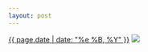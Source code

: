 ```yaml
---
layout: post
---
```


<p>
  <time><a href="/114">{{ page.date | date: "%e %B, %Y" }}</a></time>
  <a href="/114"><img src="{{ site.assets_url }}/114.jpg"/></a>
</p>

